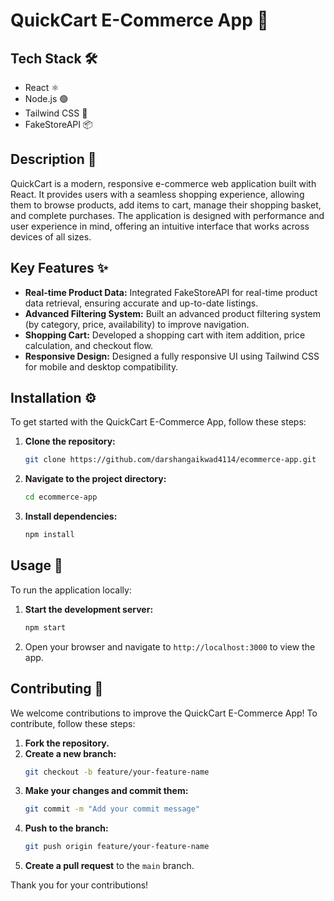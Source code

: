# QuickCart E-Commerce App 🛒

## Tech Stack 🛠️
- React ⚛️
- Node.js 🟢
- Tailwind CSS 🎨
- FakeStoreAPI 📦

## Description 📄
QuickCart is a modern, responsive e-commerce web application built with React. It provides users with a seamless shopping experience, allowing them to browse products, add items to cart, manage their shopping basket, and complete purchases. The application is designed with performance and user experience in mind, offering an intuitive interface that works across devices of all sizes.

## Key Features ✨
- **Real-time Product Data:** Integrated FakeStoreAPI for real-time product data retrieval, ensuring accurate and up-to-date listings.
- **Advanced Filtering System:** Built an advanced product filtering system (by category, price, availability) to improve navigation.
- **Shopping Cart:** Developed a shopping cart with item addition, price calculation, and checkout flow.
- **Responsive Design:** Designed a fully responsive UI using Tailwind CSS for mobile and desktop compatibility.

## Installation ⚙️
To get started with the QuickCart E-Commerce App, follow these steps:

1. **Clone the repository:**
    ```bash
    git clone https://github.com/darshangaikwad4114/ecommerce-app.git
    ```
2. **Navigate to the project directory:**
    ```bash
    cd ecommerce-app
    ```
3. **Install dependencies:**
    ```bash
    npm install
    ```

## Usage 🚀
To run the application locally:

1. **Start the development server:**
    ```bash
    npm start
    ```
2. Open your browser and navigate to `http://localhost:3000` to view the app.

## Contributing 🤝
We welcome contributions to improve the QuickCart E-Commerce App! To contribute, follow these steps:

1. **Fork the repository.**
2. **Create a new branch:**
    ```bash
    git checkout -b feature/your-feature-name
    ```
3. **Make your changes and commit them:**
    ```bash
    git commit -m "Add your commit message"
    ```
4. **Push to the branch:**
    ```bash
    git push origin feature/your-feature-name
    ```
5. **Create a pull request** to the `main` branch.

Thank you for your contributions!
